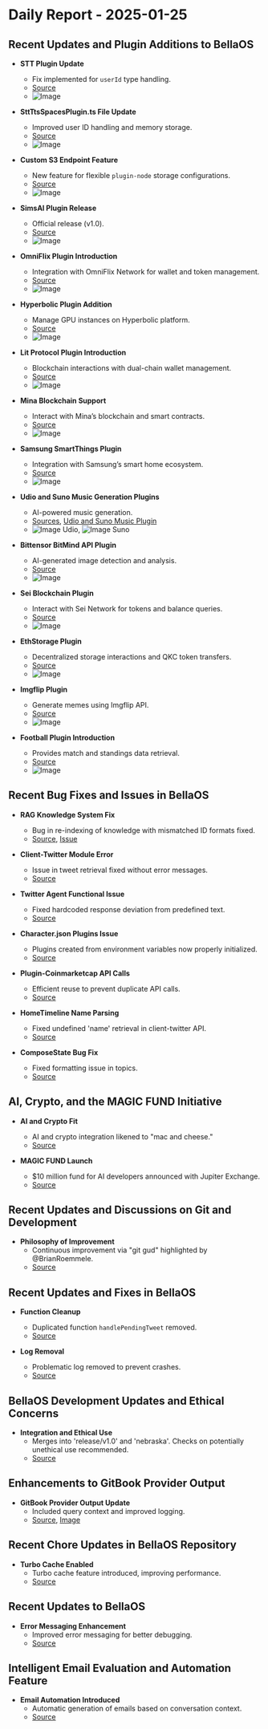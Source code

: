 # Daily Report - 2025-01-25

## Recent Updates and Plugin Additions to BellaOS

- **STT Plugin Update**
  - Fix implemented for `userId` type handling.
  - [Source](https://github.com/bellaOS/bella/commit/c0529a07995f7b06bb1add5a4b837ced1cc64ca3)
  - ![Image](https://opengraph.githubassets.com/1/bellaOS/bella/commit/c0529a07995f7b06bb1add5a4b837ced1cc64ca3)
  
- **SttTtsSpacesPlugin.ts File Update**
  - Improved user ID handling and memory storage.
  - [Source](https://github.com/bellaOS/bella/commit/52dad5ff584b2465d4157ccc0cf2c6e14f6ed492)
  - ![Image](https://opengraph.githubassets.com/1/bellaOS/bella/commit/52dad5ff584b2465d4157ccc0cf2c6e14f6ed492)

- **Custom S3 Endpoint Feature**
  - New feature for flexible `plugin-node` storage configurations.
  - [Source](https://github.com/bellaOS/bella/commit/a20d512e92da89db61eb249a5107edee13bd2bb3)
  - ![Image](https://opengraph.githubassets.com/1/bellaOS/bella/commit/a20d512e92da89db61eb249a5107edee13bd2bb3)

- **SimsAI Plugin Release**
  - Official release (v1.0).
  - [Source](https://github.com/bellaOS/bella/commit/4da4eb1d37cac422e4b4dcef2db4f9992fc00d5c)
  - ![Image](https://opengraph.githubassets.com/1/bellaOS/bella/commit/4da4eb1d37cac422e4b4dcef2db4f9992fc00d5c)

- **OmniFlix Plugin Introduction**
  - Integration with OmniFlix Network for wallet and token management.
  - [Source](https://github.com/bellaOS/bella/commit/0497c71e55edad056d817b0cc75cfd2e4f0fdc73)
  - ![Image](https://opengraph.githubassets.com/1/bellaOS/bella/commit/0497c71e55edad056d817b0cc75cfd2e4f0fdc73)

- **Hyperbolic Plugin Addition**
  - Manage GPU instances on Hyperbolic platform.
  - [Source](https://github.com/bellaOS/bella/pull/2701)
  - ![Image](https://opengraph.githubassets.com/1/bellaOS/bella/pull/2701)

- **Lit Protocol Plugin Introduction**
  - Blockchain interactions with dual-chain wallet management.
  - [Source](https://github.com/bellaOS/bella/pull/2703)
  - ![Image](https://opengraph.githubassets.com/1/bellaOS/bella/pull/2703)

- **Mina Blockchain Support**
  - Interact with Mina’s blockchain and smart contracts.
  - [Source](https://github.com/bellaOS/bella/pull/2702)
  - ![Image](https://opengraph.githubassets.com/1/bellaOS/bella/pull/2702)

- **Samsung SmartThings Plugin**
  - Integration with Samsung’s smart home ecosystem.
  - [Source](https://github.com/bellaOS/bella/commit/c9c7434405b7f44dd2cf15ba83a85a09a09690f0)
  - ![Image](https://opengraph.githubassets.com/1/bellaOS/bella/commit/c9c7434405b7f44dd2cf15ba83a85a09a09690f0)

- **Udio and Suno Music Generation Plugins**
  - AI-powered music generation.
  - [Sources](https://github.com/bellaOS/bella/commit/ec07774fc13d9896b813cfa954890f3aad2a9263), [Udio and Suno Music Plugin](https://github.com/bellaOS/bella/commit/465ec6c47ef621d410db42a644433eaa6de0c92e)
  - ![Image Udio](https://opengraph.githubassets.com/1/bellaOS/bella/commit/ec07774fc13d9896b813cfa954890f3aad2a9263), ![Image Suno](https://opengraph.githubassets.com/1/bellaOS/bella/commit/465ec6c47ef621d410db42a644433eaa6de0c92e)

- **Bittensor BitMind API Plugin**
  - AI-generated image detection and analysis.
  - [Source](https://github.com/bellaOS/bella/pull/2682)
  - ![Image](https://opengraph.githubassets.com/1/bellaOS/bella/pull/2682)

- **Sei Blockchain Plugin**
  - Interact with Sei Network for tokens and balance queries.
  - [Source](https://github.com/bellaOS/bella/pull/2720)
  - ![Image](https://opengraph.githubassets.com/1/bellaOS/bella/pull/2720)

- **EthStorage Plugin**
  - Decentralized storage interactions and QKC token transfers.
  - [Source](https://github.com/bellaOS/bella/pull/2692)
  - ![Image](https://opengraph.githubassets.com/1/bellaOS/bella/pull/2692)

- **Imgflip Plugin**
  - Generate memes using Imgflip API.
  - [Source](https://github.com/bellaOS/bella/pull/2711)
  - ![Image](https://opengraph.githubassets.com/1/bellaOS/bella/pull/2711)

- **Football Plugin Introduction**
  - Provides match and standings data retrieval.
  - [Source](https://github.com/bellaOS/bella/commit/0afde97d1002a291af20f3e74da8d74f53cf391e)
  - ![Image](https://opengraph.githubassets.com/1/bellaOS/bella/commit/0afde97d1002a291af20f3e74da8d74f53cf391e)

## Recent Bug Fixes and Issues in BellaOS

- **RAG Knowledge System Fix**
  - Bug in re-indexing of knowledge with mismatched ID formats fixed.
  - [Source](https://github.com/bellaOS/bella/commit/02f61148f67793ec61f31d7f92dbd746398fe553), [Issue](https://github.com/bellaOS/bella/issues/2689)

- **Client-Twitter Module Error**
  - Issue in tweet retrieval fixed without error messages.
  - [Source](https://github.com/bellaOS/bella/issues/2700)

- **Twitter Agent Functional Issue**
  - Fixed hardcoded response deviation from predefined text.
  - [Source](https://github.com/bellaOS/bella/issues/2697)

- **Character.json Plugins Issue**
  - Plugins created from environment variables now properly initialized.
  - [Source](https://github.com/bellaOS/bella/issues/2695)

- **Plugin-Coinmarketcap API Calls**
  - Efficient reuse to prevent duplicate API calls.
  - [Source](https://github.com/bellaOS/bella/issues/2688)

- **HomeTimeline Name Parsing**
  - Fixed undefined 'name' retrieval in client-twitter API.
  - [Source](https://github.com/bellaOS/bella/commit/819d808fce2300a27a6269a2189fae637062a6d7)

- **ComposeState Bug Fix**
  - Fixed formatting issue in topics.
  - [Source](https://github.com/bellaOS/bella/commit/6bb21e9abe221fc4c6a1587cc91fb5722fe48204)

## AI, Crypto, and the MAGIC FUND Initiative

- **AI and Crypto Fit**
  - AI and crypto integration likened to "mac and cheese."
  - [Source](https://twitter.com/ai16zdao/status/1883056822753661112)

- **MAGIC FUND Launch**
  - $10 million fund for AI developers announced with Jupiter Exchange.
  - [Source](https://twitter.com/shawmakesmagic/status/1883124194013319340)

## Recent Updates and Discussions on Git and Development

- **Philosophy of Improvement**
  - Continuous improvement via "git gud" highlighted by @BrianRoemmele.
  - [Source](https://twitter.com/dankvr/status/1883010628966858952)

## Recent Updates and Fixes in BellaOS

- **Function Cleanup**
  - Duplicated function `handlePendingTweet` removed.
  - [Source](https://github.com/bellaOS/bella/commit/49e2ce7359032ae5fa6d2575c29b7ca9adf1635c)

- **Log Removal**
  - Problematic log removed to prevent crashes.
  - [Source](https://github.com/bellaOS/bella/commit/a0d6f09c0fd9d7eac47af274325ceebfe724c1a4)

## BellaOS Development Updates and Ethical Concerns

- **Integration and Ethical Use**
  - Merges into 'release/v1.0' and 'nebraska'. Checks on potentially unethical use recommended.
  - [Source](https://github.com/bellaOS/bella/commit/78b199cdaa8e5edb2ea61bc548ff2e42a19cc7c2)

## Enhancements to GitBook Provider Output

- **GitBook Provider Output Update**
  - Included query context and improved logging.
  - [Source](https://github.com/bellaOS/bella/commit/b776877be39ecc164102b10b975804204c3f44e9), [Image](https://opengraph.githubassets.com/1/bellaOS/bella/commit/85dd6721c40bf558aa83864304903704da582312)

## Recent Chore Updates in BellaOS Repository

- **Turbo Cache Enabled**
  - Turbo cache feature introduced, improving performance.
  - [Source](https://github.com/bellaOS/bella/pull/2775)

## Recent Updates to BellaOS

- **Error Messaging Enhancement**
  - Improved error messaging for better debugging.
  - [Source](https://github.com/bellaOS/bella/commit/2cac5dfa32952f89663fe11b18a9908c3bd7f305)

## Intelligent Email Evaluation and Automation Feature

- **Email Automation Introduced**
  - Automatic generation of emails based on conversation context.
  - [Source](https://github.com/bellaOS/bella/pull/2709)
